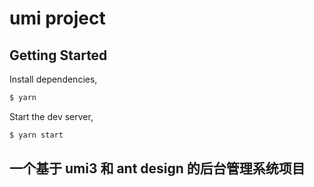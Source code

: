 # umi project

## Getting Started

Install dependencies,

```bash
$ yarn
```

Start the dev server,

```bash
$ yarn start
```
## 一个基于 umi3 和 ant design 的后台管理系统项目